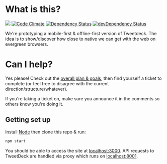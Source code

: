 # What is this?

[![](https://travis-ci.org/jakearchibald/tweetdeck-prototype.svg)](https://travis-ci.org/jakearchibald/tweetdeck-prototype/pull_requests)
[![Code
Climate](https://codeclimate.com/github/jakearchibald/tweetdeck-prototype/badges/gpa.svg)](https://codeclimate.com/github/jakearchibald/tweetdeck-prototype)
[![Dependency Status](https://david-dm.org/jakearchibald/tweetdeck-prototype.svg)](https://david-dm.org/jakearchibald/tweetdeck-prototype)
[![devDependency
Status](https://david-dm.org/jakearchibald/tweetdeck-prototype/dev-status.svg)](https://david-dm.org/jakearchibald/tweetdeck-prototype#info=devDependencies)

We're prototyping a mobile-first & offline-first version of Tweetdeck. The idea is to show/discover how close to native we can get with the web on evergreen browsers.

# Can I help?

Yes please! Check out the [overall plan & goals](https://docs.google.com/document/d/1vdUBZooLMBa5AtkED619kndf3eNz_LeltLZYQ71VEKQ/edit?usp=sharing), then find yourself a ticket to complete (or feel free to disagree with the current direction/structure/whatever).

If you're taking a ticket on, make sure you announce it in the comments so others know you're doing it.

## Getting set up

Install [Node](http://nodejs.org/) then clone this repo & run:

```sh
npm start
```

You should be able to access the site at [localhost:3000](http://localhost:3000). API requests to TweetDeck are handled via proxy which runs on [localhost:8001](http://localhost:8001).

